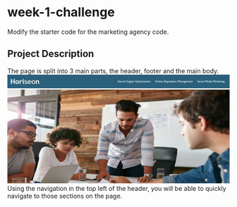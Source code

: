 # week-1-challenge
Modify the starter code for the marketing agency code.

## Project Description
The page is split into 3 main parts, the header, footer and the main body.
![Header](image.png)
![Hero Image](image-1.png)
Using the navigation in the top left of the header, you will be able to quickly navigate to those sections on the page.